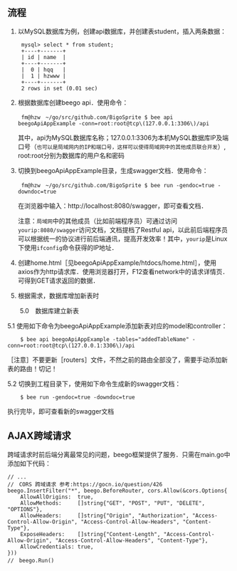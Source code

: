 ## 流程

1. 以MySQL数据库为例，创建api数据库，并创建表student，插入两条数据：

        mysql> select * from student;
        +----+-------+
        | id | name  |
        +----+-------+
        |  0 | hqq   |
        |  1 | hzwww |
        +----+-------+
        2 rows in set (0.01 sec)


2. 根据数据库创建beego api．使用命令：

        fm@hzw　~/go/src/github.com/BigoSprite $ bee api beegoApiAppExample -conn=root:root@tcp\(127.0.0.1:3306\)/api

    其中，api为MySQL数据库名称；127.0.0.1:3306为本机MySQL数据库IP及端口号（`也可以是局域网内的IP和端口号，这样可以使得局域网中的其他成员联合开发`）, root:root分别为数据库的用户名和密码


3. 切换到beegoApiAppExample目录，生成swagger文档．使用命令：

        fm@hzw　~/go/src/github.com/BigoSprite $ bee run -gendoc=true -downdoc=true

    在浏览器中输入：http://localhost:8080/swagger，即可查看文档．

	注意：`局域网`中的其他成员（比如前端程序员）可通过访问`yourip:8080/swagger`访问文档，文档提档了Restful api，以此前后端程序员可以根据统一的协议进行前后端通讯，提高开发效率！其中，`yourip`是Linux下使用`ifconfig`命令获得的IP地址．

4. 创建home.html［见beegoApiAppExample/htdocs/home.html］，使用axios作为http请求库．使用浏览器打开，F12查看network中的请求详情页．可得到GET请求返回的数据．

5. 根据需求，数据库增加新表时

　　5.0　数据库建立新表
    
   5.1 使用如下命令为beegoApiAppExample添加新表对应的model和controller：

	    $ bee api beegoApiAppExample -tables="addedTableName" -conn=root:root@tcp\(127.0.0.1:3306\)/api

   ［注意］不要更新［routers］文件，不然之前的路由全部没了，需要手动添加新表的路由！切记！

   5.2 切换到工程目录下，使用如下命令生成新的swagger文档：

	    $ bee run -gendoc=true -downdoc=true 
   执行完毕，即可查看新的swagger文档

## AJAX跨域请求

跨域请求时前后端分离最常见的问题，beego框架提供了服务．只需在main.go中添加如下代码：


	// ...
   	//　CORS 跨域请求 参考:https://gocn.io/question/426
	beego.InsertFilter("*", beego.BeforeRouter, cors.Allow(&cors.Options{
		AllowAllOrigins:  true,
		AllowMethods:     []string{"GET", "POST", "PUT", "DELETE", "OPTIONS"},
		AllowHeaders:     []string{"Origin", "Authorization", "Access-Control-Allow-Origin", "Access-Control-Allow-Headers", "Content-Type"},
		ExposeHeaders:    []string{"Content-Length", "Access-Control-Allow-Origin", "Access-Control-Allow-Headers", "Content-Type"},
		AllowCredentials: true,
	}))
	//　beego.Run()










